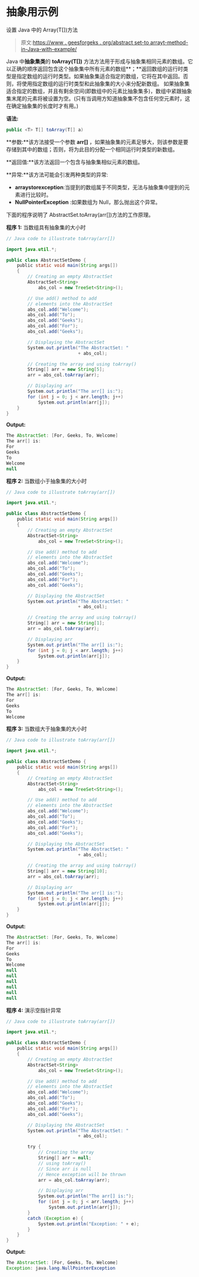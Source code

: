 # 抽象用示例

设置 Java 中的 Array(T[])方法

> 原文:[https://www . geesforgeks . org/abstract set-to arrayt-method-in-Java-with-example/](https://www.geeksforgeeks.org/abstractset-toarrayt-method-in-java-with-example/)

Java 中**抽象集类**的 **toArray(T[])** 方法方法用于形成与抽象集相同元素的数组。它以正确的顺序返回包含这个抽象集中所有元素的数组**；**返回数组的运行时类型是指定数组的运行时类型。如果抽象集适合指定的数组，它将在其中返回。否则，将使用指定数组的运行时类型和此抽象集的大小来分配新数组。
如果抽象集适合指定的数组，并且有剩余空间(即数组中的元素比抽象集多)，数组中紧跟抽象集末尾的元素将被设置为空。(只有当调用方知道抽象集不包含任何空元素时，这在确定抽象集的长度时才有用。)

**语法:**

```java
public <T> T[] toArray(T[] a)
```

**参数:**该方法接受一个参数 **arr[]** ，如果抽象集的元素足够大，则该参数是要存储到其中的数组；否则，将为此目的分配一个相同运行时类型的新数组。

**返回值:**该方法返回一个包含与抽象集相似元素的数组。

**异常:**该方法可能会引发两种类型的异常:

*   **arraystorexception**:当提到的数组属于不同类型，无法与抽象集中提到的元素进行比较时。
*   **NullPointerException** :如果数组为 Null，那么抛出这个异常。

下面的程序说明了 AbstractSet.toArray(arr[])方法的工作原理。

**程序 1:** 当数组具有抽象集的大小时

```java
// Java code to illustrate toArray(arr[])

import java.util.*;

public class AbstractSetDemo {
    public static void main(String args[])
    {
        // Creating an empty AbstractSet
        AbstractSet<String>
            abs_col = new TreeSet<String>();

        // Use add() method to add
        // elements into the AbstractSet
        abs_col.add("Welcome");
        abs_col.add("To");
        abs_col.add("Geeks");
        abs_col.add("For");
        abs_col.add("Geeks");

        // Displaying the AbstractSet
        System.out.println("The AbstractSet: "
                           + abs_col);

        // Creating the array and using toArray()
        String[] arr = new String[5];
        arr = abs_col.toArray(arr);

        // Displaying arr
        System.out.println("The arr[] is:");
        for (int j = 0; j < arr.length; j++)
            System.out.println(arr[j]);
    }
}
```

**Output:**

```java
The AbstractSet: [For, Geeks, To, Welcome]
The arr[] is:
For
Geeks
To
Welcome
null

```

**程序 2:** 当数组小于抽象集的大小时

```java
// Java code to illustrate toArray(arr[])

import java.util.*;

public class AbstractSetDemo {
    public static void main(String args[])
    {
        // Creating an empty AbstractSet
        AbstractSet<String>
            abs_col = new TreeSet<String>();

        // Use add() method to add
        // elements into the AbstractSet
        abs_col.add("Welcome");
        abs_col.add("To");
        abs_col.add("Geeks");
        abs_col.add("For");
        abs_col.add("Geeks");

        // Displaying the AbstractSet
        System.out.println("The AbstractSet: "
                           + abs_col);

        // Creating the array and using toArray()
        String[] arr = new String[1];
        arr = abs_col.toArray(arr);

        // Displaying arr
        System.out.println("The arr[] is:");
        for (int j = 0; j < arr.length; j++)
            System.out.println(arr[j]);
    }
}
```

**Output:**

```java
The AbstractSet: [For, Geeks, To, Welcome]
The arr[] is:
For
Geeks
To
Welcome

```

**程序 3:** 当数组大于抽象集的大小时

```java
// Java code to illustrate toArray(arr[])

import java.util.*;

public class AbstractSetDemo {
    public static void main(String args[])
    {
        // Creating an empty AbstractSet
        AbstractSet<String>
            abs_col = new TreeSet<String>();

        // Use add() method to add
        // elements into the AbstractSet
        abs_col.add("Welcome");
        abs_col.add("To");
        abs_col.add("Geeks");
        abs_col.add("For");
        abs_col.add("Geeks");

        // Displaying the AbstractSet
        System.out.println("The AbstractSet: "
                           + abs_col);

        // Creating the array and using toArray()
        String[] arr = new String[10];
        arr = abs_col.toArray(arr);

        // Displaying arr
        System.out.println("The arr[] is:");
        for (int j = 0; j < arr.length; j++)
            System.out.println(arr[j]);
    }
}
```

**Output:**

```java
The AbstractSet: [For, Geeks, To, Welcome]
The arr[] is:
For
Geeks
To
Welcome
null
null
null
null
null
null

```

**程序 4:** 演示空指针异常

```java
// Java code to illustrate toArray(arr[])

import java.util.*;

public class AbstractSetDemo {
    public static void main(String args[])
    {
        // Creating an empty AbstractSet
        AbstractSet<String>
            abs_col = new TreeSet<String>();

        // Use add() method to add
        // elements into the AbstractSet
        abs_col.add("Welcome");
        abs_col.add("To");
        abs_col.add("Geeks");
        abs_col.add("For");
        abs_col.add("Geeks");

        // Displaying the AbstractSet
        System.out.println("The AbstractSet: "
                           + abs_col);

        try {
            // Creating the array
            String[] arr = null;
            // using toArray()
            // Since arr is null
            // Hence exception will be thrown
            arr = abs_col.toArray(arr);

            // Displaying arr
            System.out.println("The arr[] is:");
            for (int j = 0; j < arr.length; j++)
                System.out.println(arr[j]);
        }
        catch (Exception e) {
            System.out.println("Exception: " + e);
        }
    }
}
```

**Output:**

```java
The AbstractSet: [For, Geeks, To, Welcome]
Exception: java.lang.NullPointerException

```